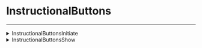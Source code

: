 # InstructionalButtons
---
<details><summary markdown="span">
InstructionalButtonsInitiate</summary>

---

#### Client functions for the Instructional Buttons module.

##### `Client`
##### Lib.InstructionalButtonsInitiate(buttonData)

#### Parameters
- **buttonData**: table[] - The button data

---
</details>

<details><summary markdown="span">
InstructionalButtonsShow</summary>

---

#### Show the instructional buttons on the screen.

##### `Client`
##### Lib.InstructionalButtonsShow(scaleform)

#### Parameters
- **scaleform**: number - The scaleform to show Use Lib.InstructionalButtonsInitiate to get the scaleform

---
</details>

